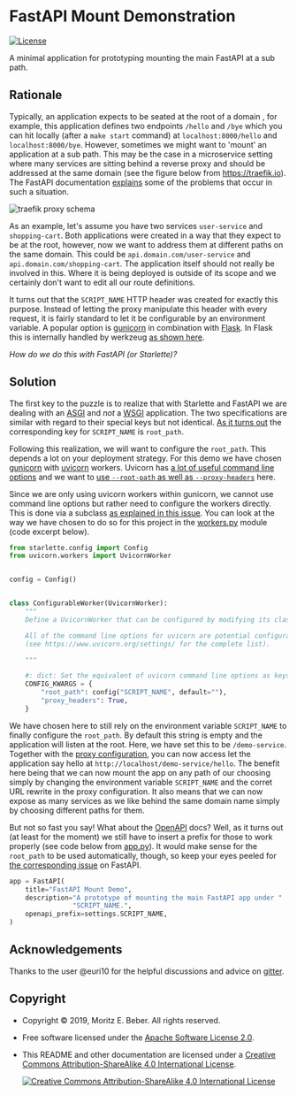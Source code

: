 # FastAPI Mount Demonstration

[![License](https://img.shields.io/badge/license-Apache--2.0-blueviolet)](https://opensource.org/licenses/Apache-2.0)

A minimal application for prototyping mounting the main FastAPI at a sub path.

## Rationale

Typically, an application expects to be seated at the root of a domain , for
example, this application defines two endpoints `/hello` and `/bye` which you
can hit locally (after a `make start` command) at `localhost:8000/hello` and
`localhost:8000/bye`. However, sometimes we might want to 'mount' an application
at a sub path. This may be the case in a microservice setting where many
services are sitting behind a reverse proxy and should be addressed at the same
domain (see the figure below from https://traefik.io). The FastAPI documentation
[explains]( https://fastapi.tiangolo.com/tutorial/sub-applications-proxy/) some
of the problems that occur in such a situation.

![traefik proxy schema](https://docs.traefik.io/img/internal.png)

As an example, let's assume you have two services `user-service` and
`shopping-cart`. Both applications were created in a way that they expect to be
at the root, however, now we want to address them at different paths on the same
domain. This could be `api.domain.com/user-service` and
`api.domain.com/shopping-cart`. The application itself should not really be
involved in this. Where it is being deployed is outside of its scope and we
certainly don't want to edit all our route definitions.

It turns out that the `SCRIPT_NAME` HTTP header was created for exactly this
purpose. Instead of letting the proxy manipulate this header with every request,
it is fairly standard to let it be configurable by an environment variable. A
popular option is
[gunicorn](https://docs.gunicorn.org/en/stable/faq.html#wsgi-bits) in
combination with
[Flask](https://flask.palletsprojects.com/en/1.1.x/config/?highlight=script_name#APPLICATION_ROOT).
In Flask this is internally handled by werkzeug [as shown
here](https://werkzeug.palletsprojects.com/en/0.15.x/wsgi/?highlight=script_name#werkzeug.wsgi.pop_path_info).

_How do we do this with FastAPI (or Starlette)?_

## Solution

The first key to the puzzle is to realize that with Starlette and FastAPI we are
dealing with an [ASGI](https://asgi.readthedocs.io/) and _not_ a
[WSGI](https://wsgi.readthedocs.io/) application. The two specifications are
similar with regard to their special keys but not identical.  [As it turns
out](https://asgi.readthedocs.io/en/latest/specs/www.html#wsgi-compatibility)
the corresponding key for `SCRIPT_NAME` is `root_path`.

Following this realization, we will want to configure the `root_path`. This
depends a lot on your deployment strategy. For this demo we have chosen
[gunicorn](https://gunicorn.org/) with [uvicorn](https://www.uvicorn.org/)
workers.  Uvicorn has [a lot of useful command line
options](https://www.uvicorn.org/settings/) and we want to [use `--root-path` as
well as `--proxy-headers`](https://www.uvicorn.org/settings/#http) here.

Since we are only using uvicorn workers within gunicorn, we cannot use command
line options but rather need to configure the workers directly. This is done via
a subclass [as explained in this
issue](https://github.com/encode/uvicorn/issues/266). You can look at the way we
have chosen to do so for this project in the
[workers.py](src/mount_demo/workers.py) module (code excerpt below).

```python
from starlette.config import Config
from uvicorn.workers import UvicornWorker


config = Config()


class ConfigurableWorker(UvicornWorker):
    """
    Define a UvicornWorker that can be configured by modifying its class attribute.

    All of the command line options for uvicorn are potential configuration options
    (see https://www.uvicorn.org/settings/ for the complete list).

    """

    #: dict: Set the equivalent of uvicorn command line options as keys.
    CONFIG_KWARGS = {
        "root_path": config("SCRIPT_NAME", default=""),
        "proxy_headers": True,
    }
```

We have chosen here to still rely on the environment variable `SCRIPT_NAME` to
finally configure the `root_path`. By default this string is empty and the
application will listen at the root. Here, we have set this to be
`/demo-service`. Together with the [proxy configuration](nginx.conf), you can
now access let the application say hello at
`http://localhost/demo-service/hello`. The benefit here being that we can now
mount the app on any path of our choosing simply by changing the environment
variable `SCRIPT_NAME` and the corret URL rewrite in the proxy configuration. It
also means that we can now expose as many services as we like behind the same
domain name simply by choosing different paths for them.

But not so fast you say! What about the [OpenAPI](https://www.openapis.org/)
docs? Well, as it turns out (at least for the moment) we still have to insert a
prefix for those to work properly (see code below from
[app.py](src/mount_demo/app.py)). It would make sense for the `root_path` to be
used automatically, though, so keep your eyes peeled for [the corresponding
issue](https://github.com/tiangolo/fastapi/issues/461) on FastAPI.

```python
app = FastAPI(
    title="FastAPI Mount Demo",
    description="A prototype of mounting the main FastAPI app under "
                "SCRIPT_NAME.",
    openapi_prefix=settings.SCRIPT_NAME,
)
```

## Acknowledgements

Thanks to the user @euri10 for the helpful discussions and advice on
[gitter](https://gitter.im/tiangolo/fastapi).

## Copyright

* Copyright © 2019, Moritz E. Beber. All rights reserved.
* Free software licensed under the [Apache Software License 2.0](LICENSE).
* This README and other documentation are licensed under a [Creative Commons
  Attribution-ShareAlike 4.0 International
  License](http://creativecommons.org/licenses/by-sa/4.0/).

  [![Creative Commons Attribution-ShareAlike 4.0 International
  License](https://i.creativecommons.org/l/by-sa/4.0/88x31.png)](http://creativecommons.org/licenses/by-sa/4.0/)
